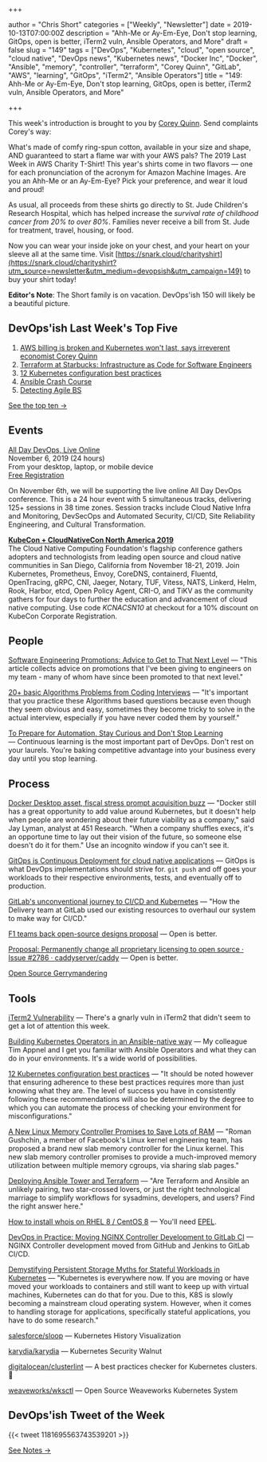 +++

author = "Chris Short"
categories = ["Weekly", "Newsletter"]
date = 2019-10-13T07:00:00Z
description = "Ahh-Me or Ay-Em-Eye, Don't stop learning, GitOps, open is better, iTerm2 vuln, Ansible Operators, and More"
draft = false
slug = "149"
tags = ["DevOps", "Kubernetes", "cloud", "open source", "cloud native", "DevOps news", "Kubernetes news", "Docker Inc", "Docker", "Ansible", "memory", "controller", "terraform", "Corey Quinn", "GitLab", "AWS", "learning", "GitOps", "iTerm2", "Ansible Operators"]
title = "149: Ahh-Me or Ay-Em-Eye, Don't stop learning, GitOps, open is better, iTerm2 vuln, Ansible Operators, and More"

+++

This week's introduction is brought to you by [Corey Quinn](https://twitter.com/QuinnyPig). Send complaints Corey's way:

What's made of comfy ring-spun cotton, available in your size and shape, AND guaranteed to start a flame war with your AWS pals? The 2019 Last Week in AWS Charity T-Shirt! This year's shirts come in two flavors — one for each pronunciation of the acronym for Amazon Machine Images. Are you an Ahh-Me or an Ay-Em-Eye? Pick your preference, and wear it loud and proud!

As usual, all proceeds from these shirts go directly to St. Jude Children's Research Hospital, which has helped increase the *survival rate of childhood cancer from 20% to over 80%*. Families never receive a bill from St. Jude for treatment, travel, housing, or food.

Now you can wear your inside joke on your chest, and your heart on your sleeve all at the same time. Visit [https://snark.cloud/charityshirt](https://snark.cloud/charityshirt?utm_source=newsletter&utm_medium=devopsish&utm_campaign=149) to buy your shirt today!

**Editor's Note**: The Short family is on vacation. DevOps'ish 150 will likely be a beautiful picture.

## DevOps'ish Last Week's Top Five

1. [AWS billing is broken and Kubernetes won't last, says irreverent economist Corey Quinn](https://www.techrepublic.com/article/aws-billing-is-broken-and-kubernetes-wont-last-says-irreverent-economist-corey-quinn/)
1. [Terraform at Starbucks: Infrastructure as Code for Software Engineers](https://www.hashicorp.com/resources/terraform-at-starbucks-infrastructure-as-code-for-software-engineers)
1. [12 Kubernetes configuration best practices](https://www.stackrox.com/post/2019/09/12-kubernetes-configuration-best-practices/)
1. [Ansible Crash Course](https://www.thecloud.coach/ansible-crash-course)
1. [Detecting Agile BS](https://devopsish.com/pdf/DIB_DETECTING_AGILE_BS_2018.10.05.PDF)

[See the top ten →](https://devopsish.com/149/notes/)

## Events

[All Day DevOps, Live Online](https://www.alldaydevops.com/)  
November 6, 2019 (24 hours)  
From your desktop, laptop, or mobile device  
[Free Registration](https://www.alldaydevops.com/register)

On November 6th, we will be supporting the live online All Day DevOps conference. This is a 24 hour event with 5 simultaneous tracks, delivering 125+ sessions in 38 time zones. Session tracks include Cloud Native Infra and Monitoring, DevSecOps and Automated Security, CI/CD, Site Reliability Engineering, and Cultural Transformation.

[**KubeCon + CloudNativeCon North America 2019**](https://cshort.co/kcna19)  
The Cloud Native Computing Foundation's flagship conference gathers adopters and technologists from leading open source and cloud native communities in San Diego, California from November 18-21, 2019. Join Kubernetes, Prometheus, Envoy, CoreDNS, containerd, Fluentd, OpenTracing, gRPC, CNI, Jaeger, Notary, TUF, Vitess, NATS, Linkerd, Helm, Rook, Harbor, etcd, Open Policy Agent, CRI-O, and TiKV as the community gathers for four days to further the education and advancement of cloud native computing. Use code *KCNACSN10* at checkout for a 10% discount on KubeCon Corporate Registration.

## People

[Software Engineering Promotions: Advice to Get to That Next Level](https://blog.pragmaticengineer.com/software-engineering-promotions/) — "This article collects advice on promotions that I've been giving to engineers on my team - many of whom have since been promoted to that next level."

[20+ basic Algorithms Problems from Coding Interviews](https://dev.to/javinpaul/20-basic-algorithms-problems-from-coding-interviews-4o76) — "It's important that you practice these Algorithms based questions because even though they seem obvious and easy, sometimes they become tricky to solve in the actual interview, especially if you have never coded them by yourself."

[To Prepare for Automation, Stay Curious and Don't Stop Learning](https://hbr.org/2019/10/to-prepare-for-automation-stay-curious-and-dont-stop-learning) — Continuous learning is the most important part of DevOps. Don't rest on your laurels. You're baking competitive advantage into your business every day until you stop learning.

## Process

[Docker Desktop asset, fiscal stress prompt acquisition buzz](https://searchitoperations.techtarget.com/news/252471956/Docker-Desktop-asset-fiscal-stress-prompt-acquisition-buzz) — "Docker still has a great opportunity to add value around Kubernetes, but it doesn't help when people are wondering about their future viability as a company," said Jay Lyman, analyst at 451 Research. "When a company shuffles execs, it's an opportune time to lay out their vision of the future, so someone else doesn't do it for them." Use an incognito window if you can't see it.

[GitOps is Continuous Deployment for cloud native applications](https://www.gitops.tech/) — GitOps is what DevOps implementations should strive for. `git push` and off goes your workloads to their respective environments, tests, and eventually off to production.

[GitLab's unconventional journey to CI/CD and Kubernetes](https://about.gitlab.com/blog/2019/10/03/gitlab-journey-to-cicd/) — "How the Delivery team at GitLab used our existing resources to overhaul our system to make way for CI/CD."

[F1 teams back open-source designs proposal](https://www.motorsport.com/f1/news/teams-open-source-designs-proposal/4552508/) — Open is better.

[Proposal: Permanently change all proprietary licensing to open source · Issue #2786 · caddyserver/caddy](https://github.com/caddyserver/caddy/issues/2786) — Open is better.

[Open Source Gerrymandering](https://www.aniszczyk.org/2019/10/08/open-source-gerrymandering/)

## Tools

[iTerm2 Vulnerability](https://www.us-cert.gov/ncas/current-activity/2019/10/09/iterm2-vulnerability) — There's a gnarly vuln in iTerm2 that didn't seem to get a lot of attention this week.

[Building Kubernetes Operators in an Ansible-native way](https://www.cncf.io/webinars/building-kubernetes-operators-in-an-ansible-native-way/) — My colleague Tim Appnel and I get you familiar with Ansible Operators and what they can do in your environments. It's a wide world of possibilities.

[12 Kubernetes configuration best practices](https://www.stackrox.com/post/2019/09/12-kubernetes-configuration-best-practices/) — "It should be noted however that ensuring adherence to these best practices requires more than just knowing what they are. The level of success you have in consistently following these recommendations will also be determined by the degree to which you can automate the process of checking your environment for misconfigurations."

[A New Linux Memory Controller Promises to Save Lots of RAM](https://thenewstack.io/a-new-linux-memory-controller-promises-to-save-lots-of-ram/) — "Roman Gushchin, a member of Facebook's Linux kernel engineering team, has proposed a brand new slab memory controller for the Linux kernel. This new slab memory controller promises to provide a much-improved memory utilization between multiple memory cgroups, via sharing slab pages."

[Deploying Ansible Tower and Terraform](https://www.redhat.com/sysadmin/ansible-tower-terraform) — "Are Terraform and Ansible an unlikely pairing, two star-crossed lovers, or just the right technological marriage to simplify workflows for sysadmins, developers, and users? Find the right answer here."

[How to install whois on RHEL 8 / CentOS 8](https://www.cyberciti.biz/faq/how-to-install-whois-on-rhel-8-centos-8/) — You'll need [EPEL](https://fedoraproject.org/wiki/EPEL).

[DevOps in Practice: Moving NGINX Controller Development to GitLab CI](https://www.nginx.com/blog/devops-in-practice-moving-nginx-controller-development-to-gitlab-ci/) — NGINX Controller development moved from GitHub and Jenkins to GitLab CI/CD.

[Demystifying Persistent Storage Myths for Stateful Workloads in Kubernetes](https://containerjournal.com/topics/container-networking/demystifying-persistent-storage-myths-for-stateful-workloads-in-kubernetes/) — "Kubernetes is everywhere now. If you are moving or have moved your workloads to containers and still want to keep up with virtual machines, Kubernetes can do that for you. Due to this, K8S is slowly becoming a mainstream cloud operating system. However, when it comes to handling storage for applications, specifically stateful applications, you have to do some research."

[salesforce/sloop](https://github.com/salesforce/sloop) — Kubernetes History Visualization

[karydia/karydia](https://github.com/karydia/karydia) — Kubernetes Security Walnut

[digitalocean/clusterlint](https://github.com/digitalocean/clusterlint) — A best practices checker for Kubernetes clusters. 🤠

[weaveworks/wksctl](https://github.com/weaveworks/wksctl) — Open Source Weaveworks Kubernetes System

## DevOps'ish Tweet of the Week

{{< tweet 1181695563743539201 >}}

[See Notes →](https://devopsish.com/149/notes/)
